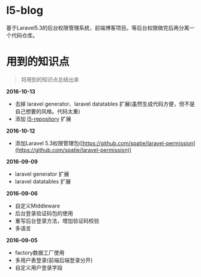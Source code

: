 # l5-blog

基于Laravel5.3的后台权限管理系统，前端博客项目。等后台权限做完后再分离一个代码仓库。

# 用到的知识点

> 将用到的知识点总结出来

**2016-10-13**
* 去掉 laravel generator、laravel datatables 扩展(虽然生成代码方便，但不是自己想要的风格。代码太重)
* 添加 [l5-repository](https://packagist.org/packages/prettus/l5-repository) 扩展

**2016-10-12**
* 添加Laravel 5.3权限管理包([https://github.com/spatie/laravel-permission](https://github.com/spatie/laravel-permission))

**2016-09-09**
* laravel generator 扩展
* laravel datatables 扩展


**2016-09-06**

* 自定义Middleware
* 后台登录验证码包的使用
* 重写后台登录方法，增加验证码校验
* 多语言


**2016-09-05**

* factory数据工厂使用
* 多用户表登录(前端后端登录分开)
* 自定义用户登录字段
